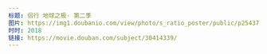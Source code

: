 ```yaml
---
标题: 侣行 地球之极· 第二季
图片: https://img1.doubanio.com/view/photo/s_ratio_poster/public/p2543791179.jpg
时时: 2018
链接: https://movie.douban.com/subject/30414339/
---
```

